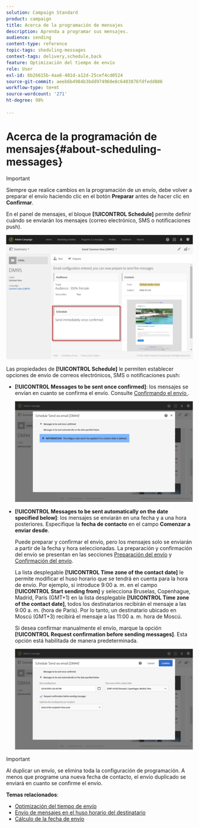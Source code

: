 ```yaml
---
solution: Campaign Standard
product: campaign
title: Acerca de la programación de mensajes
description: Aprenda a programar sus mensajes.
audience: sending
content-type: reference
topic-tags: sheduling-messages
context-tags: delivery,schedule,back
feature: Optimización del tiempo de envío
role: User
exl-id: 6b26615b-4aa6-401d-a12d-25cef4cd0524
source-git-commit: aeeb6b4984b3bdd974960e8c6403876fdfedd886
workflow-type: tm+mt
source-wordcount: '271'
ht-degree: 98%

---
```


# Acerca de la programación de mensajes{#about-scheduling-messages}

>[!IMPORTANT]
>
>Siempre que realice cambios en la programación de un envío, debe volver a preparar el envío haciendo clic en el botón **Preparar** antes de hacer clic en **Confirmar**.

En el panel de mensajes, el bloque **[!UICONTROL Schedule]** permite definir cuándo se enviarán los mensajes (correo electrónico, SMS o notificaciones push).

![](assets/delivery_dashboard.png)

Las propiedades de **[!UICONTROL Schedule]** le permiten establecer opciones de envío de correos electrónicos, SMS o notificaciones push:

* **[!UICONTROL Messages to be sent once confirmed]**: los mensajes se envían en cuanto se confirma el envío. Consulte [Confirmando el envío ](../../sending/using/confirming-the-send.md) .

   ![](assets/delivery_planning_1.png)

* **[!UICONTROL Messages to be sent automatically on the date specified below]**: los mensajes se enviarán en una fecha y a una hora posteriores. Especifique la **fecha de contacto** en el campo **Comenzar a enviar desde**.

   Puede preparar y confirmar el envío, pero los mensajes solo se enviarán a partir de la fecha y hora seleccionadas. La preparación y confirmación del envío se presentan en las secciones [Preparación del envío](../../sending/using/preparing-the-send.md) y [Confirmación del envío](../../sending/using/confirming-the-send.md).

   La lista desplegable **[!UICONTROL Time zone of the contact date]** le permite modificar el huso horario que se tendrá en cuenta para la hora de envío. Por ejemplo, si introduce 9:00 a. m. en el campo **[!UICONTROL Start sending from]** y selecciona Bruselas, Copenhague, Madrid, París (GMT+1) en la lista desplegable **[!UICONTROL Time zone of the contact date]**, todos los destinatarios recibirán el mensaje a las 9:00 a. m. (hora de París). Por lo tanto, un destinatario ubicado en Moscú (GMT+3) recibirá el mensaje a las 11:00 a. m. hora de Moscú.

   Si desea confirmar manualmente el envío, marque la opción **[!UICONTROL Request confirmation before sending messages]**. Esta opción está habilitada de manera predeterminada.

   ![](assets/delivery_planning.png)

>[!IMPORTANT]
>
>Al duplicar un envío, se elimina toda la configuración de programación. A menos que programe una nueva fecha de contacto, el envío duplicado se enviará en cuanto se confirme el envío.

**Temas relacionados**:

* [Optimización del tiempo de envío](../../sending/using/optimizing-the-sending-time.md)
* [Envío de mensajes en el huso horario del destinatario](../../sending/using/sending-messages-at-the-recipient-s-time-zone.md)
* [Cálculo de la fecha de envío](../../sending/using/computing-the-sending-date.md)
